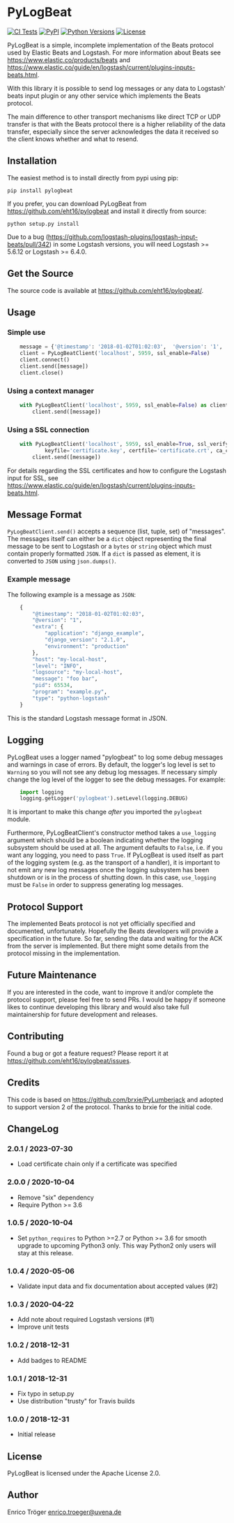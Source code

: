 PyLogBeat
=========

[![CI Tests](https://github.com/eht16/pylogbeat/actions/workflows/tests.yml/badge.svg)](https://github.com/eht16/pylogbeat/actions/workflows/tests.yml)
[![PyPI](https://img.shields.io/pypi/v/pylogbeat.svg)](https://pypi.org/project/pylogbeat/)
[![Python Versions](https://img.shields.io/pypi/pyversions/pylogbeat.svg)](https://pypi.org/project/pylogbeat/)
[![License](https://img.shields.io/pypi/l/pylogbeat.svg)](https://pypi.org/project/pylogbeat/)

PyLogBeat is a simple, incomplete implementation of the Beats protocol
used by Elastic Beats and Logstash. For more information about Beats see
https://www.elastic.co/products/beats and
https://www.elastic.co/guide/en/logstash/current/plugins-inputs-beats.html.

With this library it is possible to send log messages or any data to
Logstash' beats input plugin or any other service which implements
the Beats protocol.

The main difference to other transport mechanisms like direct TCP
or UDP transfer is that with the Beats protocol there is a higher
reliability of the data transfer, especially since the server
acknowledges the data it received so the client knows whether and
what to resend.


Installation
------------

The easiest method is to install directly from pypi using pip:

    pip install pylogbeat


If you prefer, you can download PyLogBeat from
https://github.com/eht16/pylogbeat and install it directly from source:

    python setup.py install


Due to a bug (<https://github.com/logstash-plugins/logstash-input-beats/pull/342>)
in some Logstash versions, you will need Logstash >= 5.6.12 or Logstash >= 6.4.0.


Get the Source
--------------

The source code is available at https://github.com/eht16/pylogbeat/.


Usage
-----

### Simple use

```python
    message = {'@timestamp': '2018-01-02T01:02:03',  '@version': '1', 'message': 'hello world'}
    client = PyLogBeatClient('localhost', 5959, ssl_enable=False)
    client.connect()
    client.send([message])
    client.close()
```

### Using a context manager

```python
    with PyLogBeatClient('localhost', 5959, ssl_enable=False) as client:
        client.send([message])
```

### Using a SSL connection

```python
    with PyLogBeatClient('localhost', 5959, ssl_enable=True, ssl_verify=True,
            keyfile='certificate.key', certfile='certificate.crt', ca_certs='ca.crt') as client:
        client.send([message])
```

For details regarding the SSL certificates and how to configure the
Logstash input for SSL, see
https://www.elastic.co/guide/en/logstash/current/plugins-inputs-beats.html.


Message Format
--------------

`PyLogBeatClient.send()` accepts a sequence (list, tuple, set) of "messages".
The messages itself can either be a `dict` object representing the final
message to be sent to Logstash or a `bytes` or `string` object which must
contain properly formatted `JSON`.
If a `dict` is passed as element, it is converted to `JSON` using
`json.dumps()`.

### Example message

The following example is a message as `JSON`:

```python
    {
        "@timestamp": "2018-01-02T01:02:03",
        "@version": "1",
        "extra": {
            "application": "django_example",
            "django_version": "2.1.0",
            "environment": "production"
        },
        "host": "my-local-host",
        "level": "INFO",
        "logsource": "my-local-host",
        "message": "foo bar",
        "pid": 65534,
        "program": "example.py",
        "type": "python-logstash"
    }
```

This is the standard Logstash message format in JSON.


Logging
-------

PyLogBeat uses a logger named "pylogbeat" to log some debug messages
and warnings in case of errors. By default, the logger's log level
is set to `Warning` so you will not see any debug log messages.
If necessary simply change the log level of the logger to see the debug
messages. For example:

```python
    import logging
    logging.getLogger('pylogbeat').setLevel(logging.DEBUG)
```

It is important to make this change *after* you imported
the `pylogbeat` module.

Furthermore, PyLogBeatClient's constructor method takes a `use_logging`
argument which should be a boolean indicating whether the logging
subsystem should be used at all. The argument defaults to `False`,
i.e. if you want any logging, you need to pass `True`.
If PyLogBeat is used itself as part of the logging system (e.g.
as the transport of a handler), it is important to not emit any new
log messages once the logging subsystem has been shutdown or is in the
process of shutting down. In this case, `use_logging` must be `False`
in order to suppress generating log messages.


Protocol Support
----------------

The implemented Beats protocol is not yet officially specified and
documented, unfortunately. Hopefully the Beats developers will
provide a specification in the future.
So far, sending the data and waiting for the ACK from the server is
implemented. But there might some details from the protocol missing
in the implementation.


Future Maintenance
------------------

If you are interested in the code, want to improve it and/or
complete the protocol support, please feel free to send PRs.
I would be happy if someone likes to continue developing this library
and would also take full maintainership for future development and
releases.


Contributing
------------

Found a bug or got a feature request? Please report it at
https://github.com/eht16/pylogbeat/issues.


Credits
-------

This code is based on https://github.com/brxie/PyLumberjack and
adopted to support version 2 of the protocol.
Thanks to brxie for the initial code.


ChangeLog
---------

### 2.0.1 / 2023-07-30

- Load certificate chain only if a certificate was specified


### 2.0.0 / 2020-10-04

- Remove "six" dependency
- Require Python >= 3.6


### 1.0.5 / 2020-10-04

- Set `python_requires` to Python >=2.7 or Python >= 3.6 for
  smooth upgrade to upcoming Python3 only.
  This way Python2 only users will stay at this release.


### 1.0.4 / 2020-05-06

- Validate input data and fix documentation about accepted values (#2)


### 1.0.3 / 2020-04-22

- Add note about required Logstash versions (#1)
- Improve unit tests


### 1.0.2 / 2018-12-31

- Add badges to README


### 1.0.1 / 2018-12-31

- Fix typo in setup.py
- Use distribution "trusty" for Travis builds


### 1.0.0 / 2018-12-31

- Initial release


License
-------
PyLogBeat is licensed under the Apache License 2.0.


Author
------

Enrico Tröger <enrico.troeger@uvena.de>
